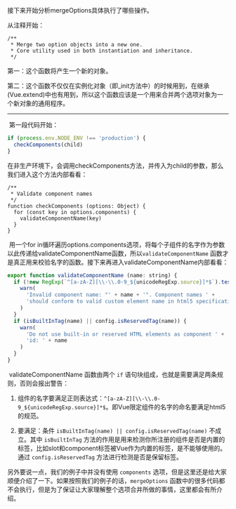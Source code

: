 接下来开始分析mergeOptions具体执行了哪些操作。

从注释开始：

```
/**
 * Merge two option objects into a new one.
 * Core utility used in both instantiation and inheritance.
 */
```

第一：这个函数将产生一个新的对象。

第二：这个函数不仅仅在实例化对象（即_init方法中）的时候用到，在继承(Vue.extend)中也有用到，所以这个函数应该是一个用来合并两个选项对象为一个新对象的通用程序。

___

​		第一段代码开始：

```js
if (process.env.NODE_ENV !== 'production') {
  checkComponents(child)
}
```

​		在非生产环境下，会调用checkComponents方法，并传入为child的参数，那么我们进入这个方法内部看看：

```
/**
 * Validate component names
 */
function checkComponents (options: Object) {
  for (const key in options.components) {
    validateComponentName(key)
  }
}
```

​		用一个for in循环遍历options.components选项，将每个子组件的名字作为参数以此传递给validateComponentName函数，所以`validateComponentName` 函数才是真正用来校验名字的函数。接下来再进入validateComponentName内部看看：

```js
export function validateComponentName (name: string) {
  if (!new RegExp(`^[a-zA-Z][\\-\\.0-9_${unicodeRegExp.source}]*$`).test(name)) {
    warn(
      'Invalid component name: "' + name + '". Component names ' +
      'should conform to valid custom element name in html5 specification.'
    )
  }
  if (isBuiltInTag(name) || config.isReservedTag(name)) {
    warn(
      'Do not use built-in or reserved HTML elements as component ' +
      'id: ' + name
    )
  }
}
```

​		validateComponentName 函数由两个 `if` 语句块组成，也就是需要满足两条规则，否则会报出警告：

1. 组件的名字要满足正则表达式：`^[a-zA-Z][\\-\\.0-9_${unicodeRegExp.source}]*$`。即Vue限定组件的名字的命名要满足html5的规范。

2. 要满足：条件 `isBuiltInTag(name) || config.isReservedTag(name)` 不成立。其中 `isBuiltInTag` 方法的作用是用来检测你所注册的组件是否是内置的标签，比如slot和component标签被Vue作为内置的标签，是不能够使用的。通过 `config.isReservedTag` 方法进行检测是否是保留标签。



另外要说一点，我们的例子中并没有使用 `components` 选项，但是这里还是给大家顺便介绍了一下。如果按照我们的例子的话，`mergeOptions` 函数中的很多代码都不会执行，但是为了保证让大家理解整个选项合并所做的事情，这里都会有所介绍。